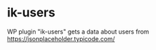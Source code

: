# ik-users
WP plugin "ik-users" gets a data about users from https://jsonplaceholder.typicode.com/ 
